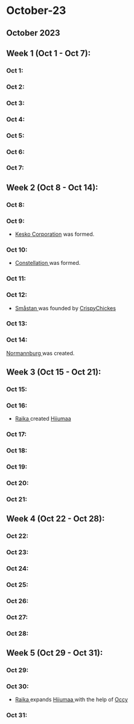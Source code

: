 # October-23

## October 2023

## Week 1 (Oct 1 - Oct 7):

### Oct 1:

### Oct 2:

### Oct 3:

### Oct 4:

### Oct 5:

### Oct 6:

### Oct 7:

## Week 2 (Oct 8 - Oct 14):

### Oct 8:

### Oct 9:

* [Kesko Corporation](../the-world/nations/kesko-corporation.md) was formed.&#x20;

### Oct 10:

* [Constellation ](../the-world/nations/constellation.md)was formed.

### Oct 11:

### Oct 12:

* [Småstan ](../the-world/towns/smastan.md)was founded by [CrispyChickes](../the-world/players/crispychickes.md)

### Oct 13:

### Oct 14:

[Normannburg ](../the-world/towns/normannburg.md)was created.

## Week 3 (Oct 15 - Oct 21):

### Oct 15:

### Oct 16:

* [Raika ](../the-world/players/raika_.md)created [Hiiumaa](../the-world/towns/hiiumaa.md)

### Oct 17:

### Oct 18:

### Oct 19:

### Oct 20:

### Oct 21:

## Week 4 (Oct 22 - Oct 28):

### Oct 22:

### Oct 23:

### Oct 24:

### Oct 25:

### Oct 26:

### Oct 27:

### Oct 28:

## Week 5 (Oct 29 - Oct 31):

### Oct 29:

### Oct 30:

* [Raika ](../the-world/players/raika_.md)expands [Hiiumaa ](../the-world/towns/hiiumaa.md)with the help of [Occy](../the-world/players/occypolojee.md)

### Oct 31:

